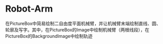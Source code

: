 # Robot-Arm
在PictureBox中简易绘制二自由度平面机械臂，并让机械臂末端绘制直线、圆、轮廓及写字。其中，在PictureBox的Image中绘制机械臂（两根线段），在PictureBox的BackgroundImage中绘制轨迹
